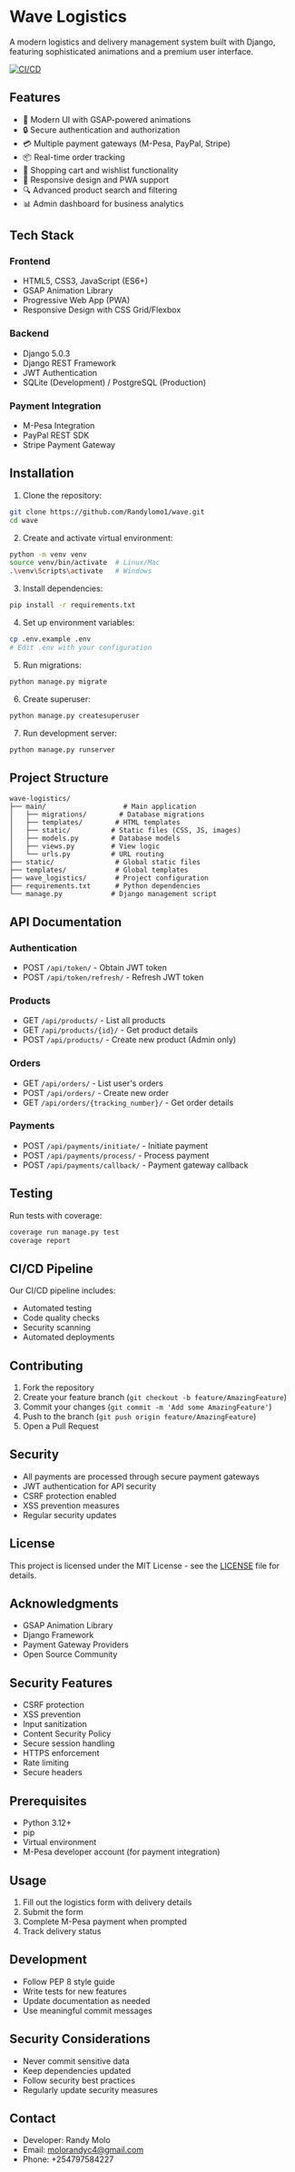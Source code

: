 # Wave Logistics

A modern logistics and delivery management system built with Django, featuring sophisticated animations and a premium user interface.

[![CI/CD](https://github.com/Randylomo1/wave/actions/workflows/ci-cd.yml/badge.svg)](https://github.com/Randylomo1/wave/actions/workflows/ci-cd.yml)

## Features

- 🎨 Modern UI with GSAP-powered animations
- 🔒 Secure authentication and authorization
- 💳 Multiple payment gateways (M-Pesa, PayPal, Stripe)
- 📦 Real-time order tracking
- 🛒 Shopping cart and wishlist functionality
- 📱 Responsive design and PWA support
- 🔍 Advanced product search and filtering
- 📊 Admin dashboard for business analytics

## Tech Stack

### Frontend
- HTML5, CSS3, JavaScript (ES6+)
- GSAP Animation Library
- Progressive Web App (PWA)
- Responsive Design with CSS Grid/Flexbox

### Backend
- Django 5.0.3
- Django REST Framework
- JWT Authentication
- SQLite (Development) / PostgreSQL (Production)

### Payment Integration
- M-Pesa Integration
- PayPal REST SDK
- Stripe Payment Gateway

## Installation

1. Clone the repository:
```bash
git clone https://github.com/Randylomo1/wave.git
cd wave
```

2. Create and activate virtual environment:
```bash
python -m venv venv
source venv/bin/activate  # Linux/Mac
.\venv\Scripts\activate   # Windows
```

3. Install dependencies:
```bash
pip install -r requirements.txt
```

4. Set up environment variables:
```bash
cp .env.example .env
# Edit .env with your configuration
```

5. Run migrations:
```bash
python manage.py migrate
```

6. Create superuser:
```bash
python manage.py createsuperuser
```

7. Run development server:
```bash
python manage.py runserver
```

## Project Structure

```
wave-logistics/
├── main/                   # Main application
│   ├── migrations/        # Database migrations
│   ├── templates/        # HTML templates
│   ├── static/          # Static files (CSS, JS, images)
│   ├── models.py        # Database models
│   ├── views.py         # View logic
│   └── urls.py          # URL routing
├── static/               # Global static files
├── templates/            # Global templates
├── wave_logistics/       # Project configuration
├── requirements.txt      # Python dependencies
└── manage.py            # Django management script
```

## API Documentation

### Authentication
- POST `/api/token/` - Obtain JWT token
- POST `/api/token/refresh/` - Refresh JWT token

### Products
- GET `/api/products/` - List all products
- GET `/api/products/{id}/` - Get product details
- POST `/api/products/` - Create new product (Admin only)

### Orders
- GET `/api/orders/` - List user's orders
- POST `/api/orders/` - Create new order
- GET `/api/orders/{tracking_number}/` - Get order details

### Payments
- POST `/api/payments/initiate/` - Initiate payment
- POST `/api/payments/process/` - Process payment
- POST `/api/payments/callback/` - Payment gateway callback

## Testing

Run tests with coverage:
```bash
coverage run manage.py test
coverage report
```

## CI/CD Pipeline

Our CI/CD pipeline includes:
- Automated testing
- Code quality checks
- Security scanning
- Automated deployments

## Contributing

1. Fork the repository
2. Create your feature branch (`git checkout -b feature/AmazingFeature`)
3. Commit your changes (`git commit -m 'Add some AmazingFeature'`)
4. Push to the branch (`git push origin feature/AmazingFeature`)
5. Open a Pull Request

## Security

- All payments are processed through secure payment gateways
- JWT authentication for API security
- CSRF protection enabled
- XSS prevention measures
- Regular security updates

## License

This project is licensed under the MIT License - see the [LICENSE](LICENSE) file for details.

## Acknowledgments

- GSAP Animation Library
- Django Framework
- Payment Gateway Providers
- Open Source Community

## Security Features

- CSRF protection
- XSS prevention
- Input sanitization
- Content Security Policy
- Secure session handling
- HTTPS enforcement
- Rate limiting
- Secure headers

## Prerequisites

- Python 3.12+
- pip
- Virtual environment
- M-Pesa developer account (for payment integration)

## Usage

1. Fill out the logistics form with delivery details
2. Submit the form
3. Complete M-Pesa payment when prompted
4. Track delivery status

## Development

- Follow PEP 8 style guide
- Write tests for new features
- Update documentation as needed
- Use meaningful commit messages

## Security Considerations

- Never commit sensitive data
- Keep dependencies updated
- Follow security best practices
- Regularly update security measures

## Contact

- Developer: Randy Molo
- Email: molorandyc4@gmail.com
- Phone: +254797584227 